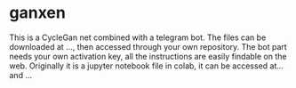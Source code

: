 # ganxen
This is a CycleGan net combined with a telegram bot. The files can be downloaded at ..., then accessed through your own repository. The bot part needs your own activation key, all the instructions are easily findable on the web. Originally it is a jupyter notebook file in colab, it can be accessed at... and ...
